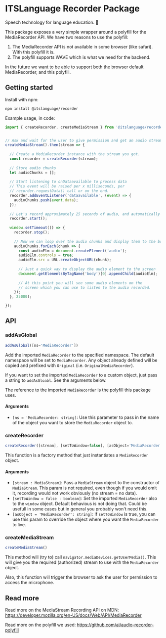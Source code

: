 # ITSLanguage Recorder Package

Speech technology for language education. 📣

This package exposes a very simple wrapper around a polyfill for the MediaRecorder API. We have two
reasons to use the polyfill:

1. The MediaRecorder API is not available in some browser (like safari). With this
   polyfill it is.
1. The polyfill supports WAVE which is what we need for the backend.

In the future we want to be able to support both the browser default MediaRecorder,
and this polyfill.

## Getting started

Install with npm:

```sh
npm install @itslanguage/recorder
``` 

Example usage, in code:

```js
import { createRecorder, createMediaStream } from '@itslanguage/recorder';


// Ask and wait for the user to give permission and get an audio stream.
createMediaStream().then(stream => {
  
  // Create a MediaRecorder instance with the stream you got.
  const recorder = createRecorder(stream);
  
  // Store audio chunks
  let audioChunks = [];
  
  // Start listening to onDataavailable to process data
  // This event will be raised per x milliseconds, per
  // recorder.requestData() call or on the end.
  recorder.addEventListener('dataavailable', (event) => {
    audioChunks.push(event.data);
  });
  
  // Let's record approximately 25 seconds of audio, and automatically playback
  recorder.start();
  
  window.setTimeout(() => {
    recorder.stop();
    
    // Now we can loop over the audio chunks and display them to the browser
    audioChunks.forEach(chunk => {
      const audioElm = document.createElement('audio');
      audioElm.controls = true;
      audioElm.src = URL.createObjectURL(chunk);
      
      // Just a quick way to display the audio element to the screen
      document.getElementsByTagName('body')[0].appendChild(audioElm);
      
      // At this point you will see some audio elements on the
      // screen which you can use to listen to the audio recorded.
    });
  }, 25000);

});
```

## API

### addAsGlobal

```js
addAsGlobal([ns='MediaRecorder'])
```

Add the imported `MediaRecorder` to the specified namespace. The default namespace
will be set to `MediaRecorder`. Any object already defined will be copied and 
prefixed with `Original` (i.e. `OriginalMediaRecorder`).

If you want to set the imported `MediaRecorder` to a custom object, just pass a
string to `addAsGloabl`. See the arguments below.

The reference to the imported `MediaRecorder` is the polyfill this package uses.

#### Arguments

- ```[ns = 'MediaRecorder: string]```: Use this parameter to pass in the name
of the object you want to store the `MediaRecorder` object to.

### createRecorder

```js
createRecorder([stream], [setToWindow=false], [asObject='MediaRecorder'])
```

This function is a factory method that just instantiates a `MediaRecorder` object.

#### Arguments

- ```[stream : MediaStream]```: Pass a `MediaStream` object to the constructor
of `MediaStream`. This param is not required, even though if you would omit it,
recording would not work obviously (no stream = no data).
- ```[setToWindow = false : boolean]```: Set the imported `MediaRecorder` also to
the `window` object. Default behavious is not doing that. Could be usefull in some
cases but in general you probably won't need this.
- ```[asObject = 'MediaRecorder': string]```: If `setToWindow` is true, you can
use this param to override the object where you want the `MediaRecorder` to live.

### createMediaStream

```js
createMediaStream()
```

This method will (try to) call `navigator.mediaDevices.getUserMedia()`. This will
give you the required (authorized) stream to use with the `MediaRecorder` object.

Also, this function will trigger the browser to ask the user for permission to
access the microphone.

## Read more

Read more on the MediaStream Recording API on MDN:
https://developer.mozilla.org/en-US/docs/Web/API/MediaRecorder

Read more on the polyfill we used: https://github.com/ai/audio-recorder-polyfill
